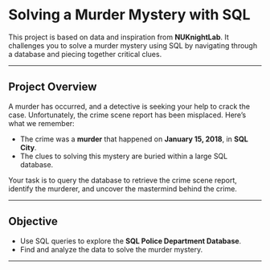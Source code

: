 # Solving a Murder Mystery with SQL  

This project is based on data and inspiration from **NUKnightLab**. It challenges you to solve a murder mystery using SQL by navigating through a database and piecing together critical clues.  

---

## Project Overview  

A murder has occurred, and a detective is seeking your help to crack the case. Unfortunately, the crime scene report has been misplaced. Here’s what we remember:  

- The crime was a **murder** that happened on **January 15, 2018**, in **SQL City**.  
- The clues to solving this mystery are buried within a large SQL database.  

Your task is to query the database to retrieve the crime scene report, identify the murderer, and uncover the mastermind behind the crime.  

---

## Objective  

- Use SQL queries to explore the **SQL Police Department Database**.  
- Find and analyze the data to solve the murder mystery.  

---
